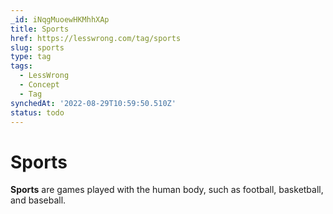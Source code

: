 ```yaml
---
_id: iNqgMuoewHKMhhXAp
title: Sports
href: https://lesswrong.com/tag/sports
slug: sports
type: tag
tags:
  - LessWrong
  - Concept
  - Tag
synchedAt: '2022-08-29T10:59:50.510Z'
status: todo
---
```


# Sports

**Sports** are games played with the human body, such as football, basketball, and baseball.
